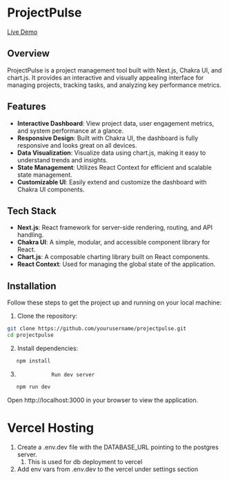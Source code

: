 # ProjectPulse

[Live Demo](https://projectpulse-pro.vercel.app/)

## Overview

ProjectPulse is a project management tool built with Next.js, Chakra UI, and chart.js. It provides an interactive and visually appealing interface for managing projects, tracking tasks, and analyzing key performance metrics.

## Features

-   **Interactive Dashboard**: View project data, user engagement metrics, and system performance at a glance.
-   **Responsive Design**: Built with Chakra UI, the dashboard is fully responsive and looks great on all devices.
-   **Data Visualization**: Visualize data using chart.js, making it easy to understand trends and insights.
-   **State Management**: Utilizes React Context for efficient and scalable state management.
-   **Customizable UI**: Easily extend and customize the dashboard with Chakra UI components.

## Tech Stack

-   **Next.js**: React framework for server-side rendering, routing, and API handling.
-   **Chakra UI**: A simple, modular, and accessible component library for React.
-   **Chart.js**: A composable charting library built on React components.
-   **React Context**: Used for managing the global state of the application.

## Installation

Follow these steps to get the project up and running on your local machine:

1. Clone the repository:

```bash
git clone https://github.com/yourusername/projectpulse.git
cd projectpulse
```

2. Install dependencies:

```bash
   npm install
```

3.                Run dev server

```bash
   npm run dev
```

Open http://localhost:3000 in your browser to view the application.

# Vercel Hosting

1. Create a .env.dev file with the DATABASE_URL pointing to the postgres server.
    1. This is used for db deployment to vercel
2. Add env vars from .env.dev to the vercel under settings section
